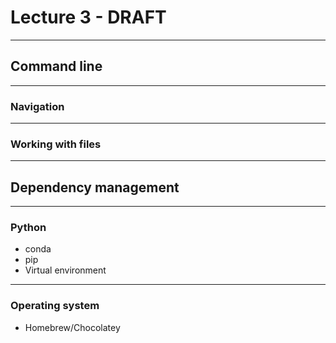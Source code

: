 # Lecture 3 - DRAFT

---

## Command line

---

### Navigation

---

### Working with files

---

## Dependency management

---

### Python

- conda
- pip
- Virtual environment

---

### Operating system

- Homebrew/Chocolatey
